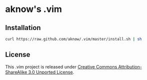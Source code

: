 aknow's .vim
=============

Installation
------------

```sh
curl https://raw.github.com/aknow/.vim/master/install.sh | sh
```

License
-------

This .vim project is released under [Creative Commons Attribution-ShareAlike 3.0 Unported License](http://creativecommons.org/licenses/by-sa/3.0/deed.en_US).

